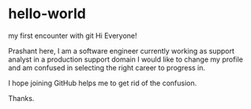 # hello-world
my first encounter with git
Hi Everyone!

Prashant here, I am a software engineer currently working as support analyst in a production support domain
I would like to change my profile and am confused in selecting the right career to progress in.

I hope joining GitHub helps me to get rid of the confusion.

Thanks.
